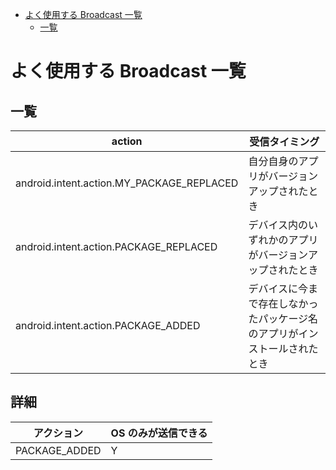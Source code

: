 <!-- TOC START min:1 max:3 link:true asterisk:false update:true -->
- [よく使用する Broadcast 一覧](#よく使用する-broadcast-一覧)
  - [一覧](#一覧)
<!-- TOC END -->


# よく使用する Broadcast 一覧

## 一覧

| action                                    | 受信タイミング                                                             |
|-------------------------------------------|----------------------------------------------------------------------------|
| android.intent.action.MY_PACKAGE_REPLACED | 自分自身のアプリがバージョンアップされたとき                               |
| android.intent.action.PACKAGE_REPLACED    | デバイス内のいずれかのアプリがバージョンアップされたとき                   |
| android.intent.action.PACKAGE_ADDED       | デバイスに今まで存在しなかったパッケージ名のアプリがインストールされたとき |


## 詳細

| アクション    | OS のみが送信できる |
|---------------|---------------------|
| PACKAGE_ADDED | Y                   |
